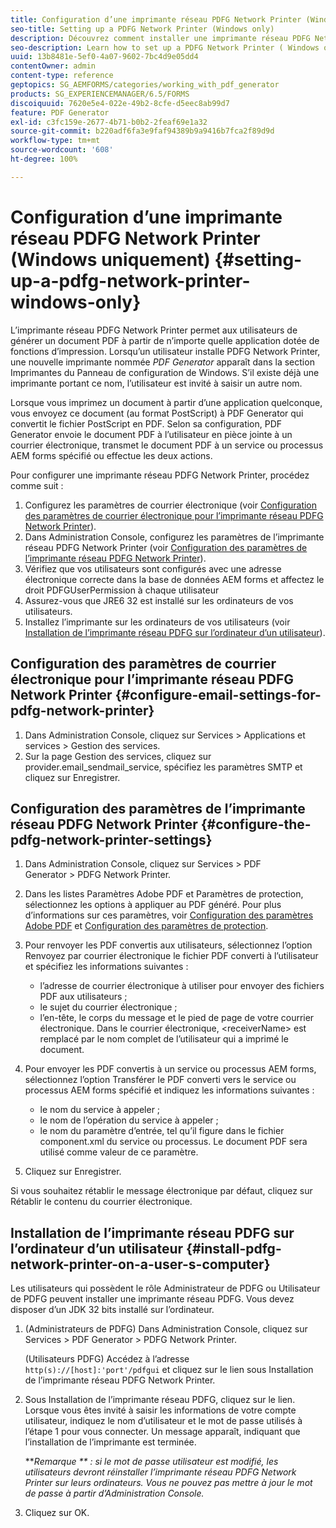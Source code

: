```yaml
---
title: Configuration d’une imprimante réseau PDFG Network Printer (Windows uniquement)
seo-title: Setting up a PDFG Network Printer (Windows only)
description: Découvrez comment installer une imprimante réseau PDFG Network Printer (Windows uniquement)
seo-description: Learn how to set up a PDFG Network Printer ( Windows only )
uuid: 13b8481e-5ef0-4a07-9602-7bc4d9e05dd4
contentOwner: admin
content-type: reference
geptopics: SG_AEMFORMS/categories/working_with_pdf_generator
products: SG_EXPERIENCEMANAGER/6.5/FORMS
discoiquuid: 7620e5e4-022e-49b2-8cfe-d5eec8ab99d7
feature: PDF Generator
exl-id: c3fc159e-2677-4b71-b0b2-2feaf69e1a32
source-git-commit: b220adf6fa3e9faf94389b9a9416b7fca2f89d9d
workflow-type: tm+mt
source-wordcount: '608'
ht-degree: 100%

---
```


# Configuration d’une imprimante réseau PDFG Network Printer (Windows uniquement) {#setting-up-a-pdfg-network-printer-windows-only}

L’imprimante réseau PDFG Network Printer permet aux utilisateurs de générer un document PDF à partir de n’importe quelle application dotée de fonctions d’impression. Lorsqu’un utilisateur installe PDFG Network Printer, une nouvelle imprimante nommée *PDF Generator* apparaît dans la section Imprimantes du Panneau de configuration de Windows. S’il existe déjà une imprimante portant ce nom, l’utilisateur est invité à saisir un autre nom.

Lorsque vous imprimez un document à partir d’une application quelconque, vous envoyez ce document (au format PostScript) à PDF Generator qui convertit le fichier PostScript en PDF. Selon sa configuration, PDF Generator envoie le document PDF à l’utilisateur en pièce jointe à un courrier électronique, transmet le document PDF à un service ou processus AEM forms spécifié ou effectue les deux actions.

Pour configurer une imprimante réseau PDFG Network Printer, procédez comme suit :

1. Configurez les paramètres de courrier électronique (voir [Configuration des paramètres de courrier électronique pour l’imprimante réseau PDFG Network Printer](setting-pdfg-network-printer-windows.md#configure-email-settings-for-pdfg-network-printer)).
1. Dans Administration Console, configurez les paramètres de l’imprimante réseau PDFG Network Printer (voir [Configuration des paramètres de l’imprimante réseau PDFG Network Printer](setting-pdfg-network-printer-windows.md#configure-the-pdfg-network-printer-settings)).
1. Vérifiez que vos utilisateurs sont configurés avec une adresse électronique correcte dans la base de données AEM forms et affectez le droit PDFGUserPermission à chaque utilisateur <!-- Fix broken link See Setting up and organizing users -->
1. Assurez-vous que JRE6 32 est installé sur les ordinateurs de vos utilisateurs.
1. Installez l’imprimante sur les ordinateurs de vos utilisateurs (voir [Installation de l’imprimante réseau PDFG sur l’ordinateur d’un utilisateur](setting-pdfg-network-printer-windows.md#install-pdfg-network-printer-on-a-user-s-computer)).

## Configuration des paramètres de courrier électronique pour l’imprimante réseau PDFG Network Printer {#configure-email-settings-for-pdfg-network-printer}

1. Dans Administration Console, cliquez sur Services > Applications et services > Gestion des services.
1. Sur la page Gestion des services, cliquez sur provider.email_sendmail_service, spécifiez les paramètres SMTP et cliquez sur Enregistrer.

## Configuration des paramètres de l’imprimante réseau PDFG Network Printer {#configure-the-pdfg-network-printer-settings}

1. Dans Administration Console, cliquez sur Services > PDF Generator > PDFG Network Printer.
1. Dans les listes Paramètres Adobe PDF et Paramètres de protection, sélectionnez les options à appliquer au PDF généré. Pour plus d’informations sur ces paramètres, voir [Configuration des paramètres Adobe PDF](/help/forms/using/admin-help/configuring-pdf-settings.md#configuring-adobe-pdf-settings) et [Configuration des paramètres de protection](/help/forms/using/admin-help/configuring-security-settings.md#configuring-security-settings).
1. Pour renvoyer les PDF convertis aux utilisateurs, sélectionnez l’option Renvoyez par courrier électronique le fichier PDF converti à l’utilisateur et spécifiez les informations suivantes :

   * l’adresse de courrier électronique à utiliser pour envoyer des fichiers PDF aux utilisateurs ;
   * le sujet du courrier électronique ;
   * l’en-tête, le corps du message et le pied de page de votre courrier électronique. Dans le courrier électronique, &lt;receiverName> est remplacé par le nom complet de l’utilisateur qui a imprimé le document.

1. Pour envoyer les PDF convertis à un service ou processus AEM forms, sélectionnez l’option Transférer le PDF converti vers le service ou processus AEM forms spécifié et indiquez les informations suivantes :

   * le nom du service à appeler ;
   * le nom de l’opération du service à appeler ;
   * le nom du paramètre d’entrée, tel qu’il figure dans le fichier component.xml du service ou processus. Le document PDF sera utilisé comme valeur de ce paramètre.

1. Cliquez sur Enregistrer.

Si vous souhaitez rétablir le message électronique par défaut, cliquez sur Rétablir le contenu du courrier électronique.

## Installation de l’imprimante réseau PDFG sur l’ordinateur d’un utilisateur {#install-pdfg-network-printer-on-a-user-s-computer}

Les utilisateurs qui possèdent le rôle Administrateur de PDFG ou Utilisateur de PDFG peuvent installer une imprimante réseau PDFG. Vous devez disposer d’un JDK 32 bits installé sur l’ordinateur.

1. (Administrateurs de PDFG) Dans Administration Console, cliquez sur Services > PDF Generator > PDFG Network Printer.

   (Utilisateurs PDFG) Accédez à lʼadresse `http(s)://[host]:'port'/pdfgui` et cliquez sur le lien sous Installation de l’imprimante réseau PDFG Network Printer.

1. Sous Installation de l’imprimante réseau PDFG, cliquez sur le lien. Lorsque vous êtes invité à saisir les informations de votre compte utilisateur, indiquez le nom d’utilisateur et le mot de passe utilisés à l’étape 1 pour vous connecter. Un message apparaît, indiquant que l’installation de l’imprimante est terminée.

   ***Remarque ** : si le mot de passe utilisateur est modifié, les utilisateurs devront réinstaller l’imprimante réseau PDFG Network Printer sur leurs ordinateurs. Vous ne pouvez pas mettre à jour le mot de passe à partir d’Administration Console.*

1. Cliquez sur OK.

